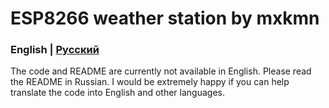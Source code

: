 # ESP8266 weather station by mxkmn

### English | [Русский](README_ru.md)

The code and README are currently not available in English. Please read the README in Russian. I would be extremely happy if you can help translate the code into English and other languages.
